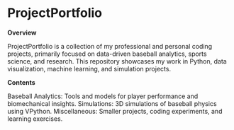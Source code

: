# ProjectPortfolio

**Overview**

ProjectPortfolio is a collection of my professional and personal coding projects, primarily focused on data-driven baseball analytics, sports science, and research. This repository showcases my work in Python, data visualization, machine learning, and simulation projects.


**Contents**

Baseball Analytics: Tools and models for player performance and biomechanical insights.
Simulations: 3D simulations of baseball physics using VPython.
Miscellaneous: Smaller projects, coding experiments, and learning exercises.
